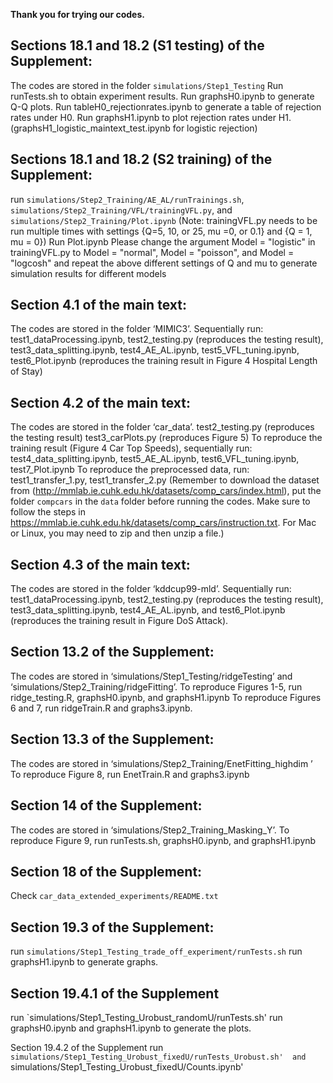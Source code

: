 **Thank you for trying our codes.**

## Sections 18.1 and 18.2 (S1 testing) of the Supplement:

The codes are stored in the folder `simulations/Step1_Testing`
Run runTests.sh to obtain experiment results.
Run graphsH0.ipynb to generate Q-Q plots.
Run tableH0_rejectionrates.ipynb to generate a table of rejection rates under H0.
Run graphsH1.ipynb to plot rejection rates under H1. (graphsH1_logistic_maintext_test.ipynb for logistic rejection)

## Sections 18.1 and 18.2 (S2 training) of the Supplement:

run `simulations/Step2_Training/AE_AL/runTrainings.sh`, 
`simulations/Step2_Training/VFL/trainingVFL.py`, and `simulations/Step2_Training/Plot.ipynb`
 (Note: trainingVFL.py needs to be run multiple times with settings {Q=5, 10, or 25, mu =0, or 
0.1} and {Q = 1, mu = 0})  Run Plot.ipynb
Please change the argument Model = "logistic"  in trainingVFL.py to Model = "normal",  Model = "poisson",  and Model = "logcosh" and repeat the
above different settings of Q and mu to generate simulation results for different models

## Section 4.1 of the main text:

The codes are stored in the folder ‘MIMIC3’. 
Sequentially run: test1_dataProcessing.ipynb, test2_testing.py (reproduces the testing result), test3_data_splitting.ipynb, test4_AE_AL.ipynb, test5_VFL_tuning.ipynb, test6_Plot.ipynb (reproduces the training result in Figure 4 Hospital Length of Stay)

## Section 4.2 of the main text:

The codes are stored in the folder ‘car_data’.
test2_testing.py (reproduces the testing result)
test3_carPlots.py (reproduces Figure 5)
To reproduce the training result (Figure 4 Car Top Speeds), sequentially run: test4_data_splitting.ipynb,
 test5_AE_AL.ipynb, test6_VFL_tuning.ipynb, test7_Plot.ipynb 
To reproduce the preprocessed data, run: test1_transfer_1.py, test1_transfer_2.py (Remember to download the dataset from
(http://mmlab.ie.cuhk.edu.hk/datasets/comp_cars/index.html), put the folder `compcars` in the `data` folder before running the codes.
Make sure to follow the steps in https://mmlab.ie.cuhk.edu.hk/datasets/comp_cars/instruction.txt.
For Mac or Linux, you may need to zip and then unzip a file.)

## Section 4.3 of the main text:

The codes are stored in the folder ‘kddcup99-mld’.
Sequentially run: test1_dataProcessing.ipynb, test2_testing.py (reproduces the testing result), test3_data_splitting.ipynb, test4_AE_AL.ipynb, and test6_Plot.ipynb (reproduces the training result in Figure DoS Attack).

## Section 13.2 of the Supplement:

The codes are stored in ‘simulations/Step1_Testing/ridgeTesting’ and ‘simulations/Step2_Training/ridgeFitting’.
To reproduce Figures 1-5, run ridge_testing.R, graphsH0.ipynb, and graphsH1.ipynb
To reproduce Figures 6 and 7, run ridgeTrain.R and graphs3.ipynb.

## Section 13.3 of the Supplement:

The codes are stored in ‘simulations/Step2_Training/EnetFitting_highdim  ’
To reproduce Figure 8, run EnetTrain.R and graphs3.ipynb

## Section 14 of the Supplement:

The codes are stored in ‘simulations/Step2_Training_Masking_Y’. 
To reproduce Figure 9, run runTests.sh, graphsH0.ipynb, and graphsH1.ipynb


## Section 18 of the Supplement:

Check `car_data_extended_experiments/README.txt`

## Section 19.3 of the Supplement:

run `simulations/Step1_Testing_trade_off_experiment/runTests.sh`
run graphsH1.ipynb to generate graphs.

## Section 19.4.1 of the Supplement

run `simulations/Step1_Testing_Urobust_randomU/runTests.sh'
run graphsH0.ipynb and graphsH1.ipynb to generate the plots.

Section 19.4.2 of the Supplement
run `simulations/Step1_Testing_Urobust_fixedU/runTests_Urobust.sh'  and `simulations/Step1_Testing_Urobust_fixedU/Counts.ipynb'  

